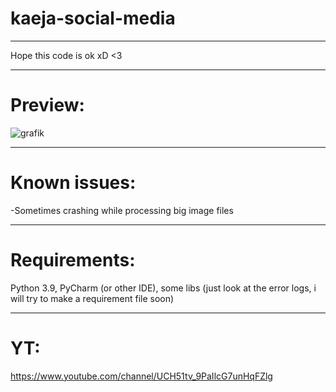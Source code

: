 # kaeja-social-media
-------------------------------------

Hope this code is ok xD <3

-------------------------------------

# Preview:
![grafik](https://user-images.githubusercontent.com/60042912/166070064-2326ef1f-b414-4e71-bfc2-10673db58015.png)


-------------------------------------

# Known issues:
  -Sometimes crashing while processing big image files
  
-------------------------------------

# Requirements:
Python 3.9, PyCharm (or other IDE), some libs (just look at the error logs, i will try to make a requirement file soon)

-------------------------------------

# YT:
https://www.youtube.com/channel/UCH51tv_9PaIlcG7unHqFZlg
